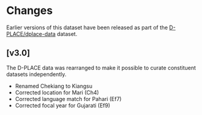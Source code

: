 # Changes

Earlier versions of this dataset have been released as part of the
[D-PLACE/dplace-data](https://doi.org/10.5281/zenodo.596376) dataset.


## [v3.0]

The D-PLACE data was rearranged to make it possible to curate constituent
datasets independently.

- Renamed Chekiang to Kiangsu
- Corrected location for Mari (Ch4)
- Corrected language match for Pahari (Ef7)
- Corrected focal year for Gujarati (Ef9)

